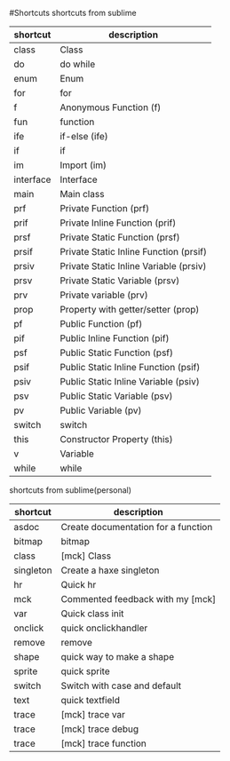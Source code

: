 #Shortcuts
shortcuts from sublime


| shortcut | description |
| --- | --- |
| class | Class |
| do | do while |
| enum | Enum |
| for | for |
| f | Anonymous Function (f) |
| fun | function |
| ife | if-else (ife) |
| if | if |
| im | Import (im) |
| interface | Interface |
| main | Main class |
| prf | Private Function (prf) |
| prif | Private Inline Function (prif) |
| prsf | Private Static Function (prsf) |
| prsif | Private Static Inline Function (prsif) |
| prsiv | Private Static Inline Variable (prsiv) |
| prsv | Private Static Variable (prsv) |
| prv | Private variable (prv) |
| prop | Property with getter/setter (prop) |
| pf | Public Function (pf) |
| pif | Public Inline Function (pif) |
| psf | Public Static Function (psf) |
| psif | Public Static Inline Function (psif) |
| psiv | Public Static Inline Variable (psiv) |
| psv | Public Static Variable (psv) |
| pv | Public Variable (pv) |
| switch | switch |
| this | Constructor Property (this) |
| v | Variable |
| while | while |

shortcuts from sublime(personal)


| shortcut | description |
| --- | --- |
| asdoc | Create documentation for a function |
| bitmap | bitmap |
| class | [mck] Class |
| singleton | Create a haxe singleton |
| hr | Quick hr |
| mck | Commented feedback with my [mck] |
| var | Quick class init |
| onclick | quick onclickhandler |
| remove | remove |
| shape | quick way to make a shape |
| sprite | quick sprite |
| switch | Switch with case and default |
| text | quick textfield |
| trace | [mck] trace var |
| trace | [mck] trace debug |
| trace | [mck] trace function |
